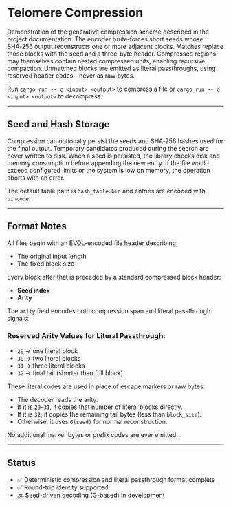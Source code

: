 # Telomere Compression

Demonstration of the generative compression scheme described in the project
documentation. The encoder brute‑forces short seeds whose SHA‑256 output
reconstructs one or more adjacent blocks. Matches replace those blocks with the
seed and a three-byte header. Compressed regions may themselves contain nested
compressed units, enabling recursive compaction. Unmatched blocks are emitted as
literal passthroughs, using reserved header codes—never as raw bytes.

Run `cargo run -- c <input> <output>` to compress a file or `cargo run -- d
<input> <output>` to decompress.

---

## Seed and Hash Storage

Compression can optionally persist the seeds and SHA‑256 hashes used for the
final output. Temporary candidates produced during the search are never written
to disk. When a seed is persisted, the library checks disk and memory
consumption before appending the new entry. If the file would exceed configured
limits or the system is low on memory, the operation aborts with an error.

The default table path is `hash_table.bin` and entries are encoded with
`bincode`.

---

## Format Notes

All files begin with an EVQL-encoded file header describing:

- The original input length
- The fixed block size

Every block after that is preceded by a standard compressed block header:
- **Seed index**
- **Arity**

The `arity` field encodes both compression span and literal passthrough signals:

### Reserved Arity Values for Literal Passthrough:

- `29` → one literal block  
- `30` → two literal blocks  
- `31` → three literal blocks  
- `32` → final tail (shorter than full block)

These literal codes are used in place of escape markers or raw bytes:
- The decoder reads the arity.
- If it is `29`–`31`, it copies that number of literal blocks directly.
- If it is `32`, it copies the remaining tail bytes (less than `block_size`).
- Otherwise, it uses `G(seed)` for normal reconstruction.

No additional marker bytes or prefix codes are ever emitted.

---

## Status

- ✅ Deterministic compression and literal passthrough format complete
- ✅ Round-trip identity supported
- 🔜 Seed-driven decoding (G-based) in development
